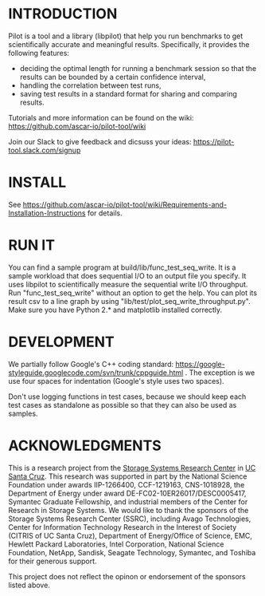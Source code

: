 # INTRODUCTION

Pilot is a tool and a library (libpilot) that help you run benchmarks
to get scientifically accurate and meaningful results. Specifically, it
provides the following features:

*  deciding the optimal length for running a benchmark session so that the results can be bounded by a certain confidence interval,
*  handling the correlation between test runs,
*  saving test results in a standard format for sharing and comparing results.

Tutorials and more information can be found on the wiki: https://github.com/ascar-io/pilot-tool/wiki

Join our Slack to give feedback and dicsuss your ideas:
https://pilot-tool.slack.com/signup

# INSTALL

See https://github.com/ascar-io/pilot-tool/wiki/Requirements-and-Installation-Instructions for details.

# RUN IT

You can find a sample program at build/lib/func_test_seq_write. It is
a sample workload that does sequential I/O to an output file you
specify.  It uses libpilot to scientifically measure the sequential
write I/O throughput. Run "func_test_seq_write" without an option to
get the help. You can plot its result csv to a line graph by using
"lib/test/plot_seq_write_throughput.py". Make sure you have Python 2.*
and matplotlib installed correctly.

# DEVELOPMENT

We partially follow Google's C++ coding standard:
https://google-styleguide.googlecode.com/svn/trunk/cppguide.html . The
exception is we use four spaces for indentation (Google's style uses
two spaces).

Don't use logging functions in test cases, because we should keep each
test cases as standalone as possible so that they can also be used as
samples.

# ACKNOWLEDGMENTS

This is a research project from the [Storage Systems Research
Center](http://www.ssrc.ucsc.edu/) in [UC Santa
Cruz](http://ucsc.edu).  This research was supported in part by the
National Science Foundation under awards IIP-1266400, CCF-1219163,
CNS-1018928, the Department of Energy under award
DE-FC02-10ER26017/DESC0005417, Symantec Graduate Fellowship, and
industrial members of the Center for Research in Storage Systems. We
would like to thank the sponsors of the Storage Systems Research
Center (SSRC), including Avago Technologies, Center for Information
Technology Research in the Interest of Society (CITRIS of UC Santa
Cruz), Department of Energy/Office of Science, EMC, Hewlett Packard
Laboratories, Intel Corporation, National Science Foundation, NetApp,
Sandisk, Seagate Technology, Symantec, and Toshiba for their generous
support.

This project does not reflect the opinon or endorsement of the sponsors
listed above.
